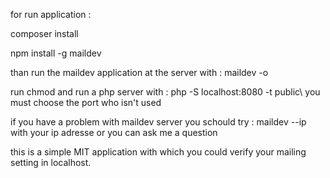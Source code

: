 for run application : 

composer install 

npm install -g maildev 

than run the maildev application at the server with : 
maildev -o 

run chmod and run a php server with : 
php -S localhost:8080 -t public\    you must choose the port who isn't used





if you have a problem with maildev server you schould try : maildev --ip with your ip adresse 
or you can ask me a question 



this is a simple MIT application with which you could verify your mailing setting in localhost. 

